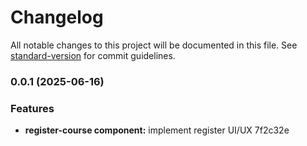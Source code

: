# Changelog

All notable changes to this project will be documented in this file. See [standard-version](https://github.com/conventional-changelog/standard-version) for commit guidelines.

### 0.0.1 (2025-06-16)


### Features

* **register-course component:** implement register UI/UX 7f2c32e
